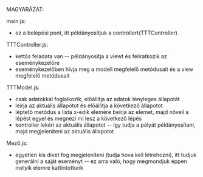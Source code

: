 MAGYARÁZAT:

main.js:
- ez a belépési pont, itt példányosítjuk a controllert(TTTController)

TTTController.js:
- kettős feladata van -- példányosítja a viewt és feliratkozik az eseménykezelőre
- eseménykezelőben hívja meg a modell megfelelő metódusait és a view megfelelő metódusait

TTTModel.js:
- csak adatokkal foglalkozik, előállítja az adatok tényleges állapotát
- leírja az aktuális állapotot és előállítja a következő állapotot
- léptető metódus a lista x-edik elemére beírja az elemet, majd növeli a lépést egyel és megnézi mi lesz a következő lépés
- kontroller lekéri az aktuális állapotot -- így tudja a pályát példányosítani, majd megjeleníteni az aktuális állapotot

Mező.js:
- egyetlen kis divet fog megjeleníteni (tudja hova kell létrehozni), itt tudjuk generálni a saját eseményt -- ez arra való, hogy megmondjuk éppen melyik elemre kattintottunk


